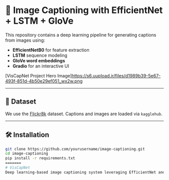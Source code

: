 # 🧠 Image Captioning with EfficientNet + LSTM + GloVe

This repository contains a deep learning pipeline for generating captions from images using:
- **EfficientNetB0** for feature extraction
- **LSTM** sequence modeling
- **GloVe word embeddings**
- **Gradio** for an interactive UI


[VisCapNet Project Hero Image]https://s6.uupload.ir/files/d1989b39-5e67-493f-851d-4b50e29ef051_wx2w.png


---

## 📁 Dataset

We use the [Flickr8k](https://www.kaggle.com/datasets/adityajn105/flickr8k) dataset. Captions and images are loaded via `kagglehub`.

---

## 🛠️ Installation

```bash
git clone https://github.com/yourusername/image-captioning.git
cd image-captioning
pip install -r requirements.txt
=======
# VisCapNet
Deep learning-based image captioning system leveraging EfficientNet and GloVe embeddings to generate accurate captions for images.


